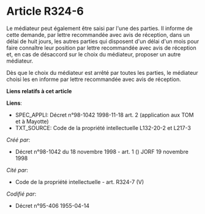 # Article R324-6

Le médiateur peut également être saisi par l'une des parties. Il informe de cette demande, par lettre recommandée avec avis
de réception, dans un délai de huit jours, les autres parties qui disposent d'un délai d'un mois pour faire connaître leur
position par lettre recommandée avec avis de réception et, en cas de désaccord sur le choix du médiateur, proposer un autre
médiateur.

Dès que le choix du médiateur est arrêté par toutes les parties, le médiateur choisi les en informe par lettre recommandée
avec avis de réception.

**Liens relatifs à cet article**

**Liens**:

  - SPEC_APPLI: Décret n°98-1042 1998-11-18 art. 2 (application aux TOM et à Mayotte)
  - TXT_SOURCE: Code de la propriété intellectuelle L132-20-2 et L217-3

_Créé par_:

  - Décret n°98-1042 du 18 novembre 1998 - art. 1 () JORF 19 novembre 1998

_Cité par_:

  - Code de la propriété intellectuelle - art. R324-7 (V)

_Codifié par_:

  - Décret n°95-406 1955-04-14
